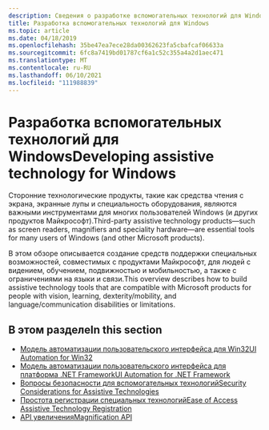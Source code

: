 ```yaml
---
description: Сведения о разработке вспомогательных технологий для Windows с помощью этого обзора специальных возможностей Windows, которые можно включить в платформу пользовательского интерфейса.
title: Разработка вспомогательных технологий для Windows
ms.topic: article
ms.date: 04/18/2019
ms.openlocfilehash: 35be47ea7ece28da00362623fa5cbafcaf06633a
ms.sourcegitcommit: 6fc8a7419bd01787cf6a1c52c355a4a2d1aec471
ms.translationtype: MT
ms.contentlocale: ru-RU
ms.lasthandoff: 06/10/2021
ms.locfileid: "111988839"
---
```

# <a name="developing-assistive-technology-for-windows"></a><span data-ttu-id="de171-103">Разработка вспомогательных технологий для Windows</span><span class="sxs-lookup"><span data-stu-id="de171-103">Developing assistive technology for Windows</span></span>

<span data-ttu-id="de171-104">Сторонние технологические продукты, такие как средства чтения с экрана, экранные лупы и специальность оборудования, являются важными инструментами для многих пользователей Windows (и других продуктов Майкрософт).</span><span class="sxs-lookup"><span data-stu-id="de171-104">Third-party assistive technology products—such as screen readers, magnifiers and speciality hardware—are essential tools for many users of Windows (and other Microsoft products).</span></span>

<span data-ttu-id="de171-105">В этом обзоре описывается создание средств поддержки специальных возможностей, совместимых с продуктами Майкрософт, для людей с видением, обучением, подвижностью и мобильностью, а также с ограничениями на языки и связи.</span><span class="sxs-lookup"><span data-stu-id="de171-105">This overview describes how to build assistive technology tools that are compatible with Microsoft products for people with vision, learning, dexterity/mobility, and language/communication disabilities or limitations.</span></span>

## <a name="in-this-section"></a><span data-ttu-id="de171-106">В этом разделе</span><span class="sxs-lookup"><span data-stu-id="de171-106">In this section</span></span>

- [<span data-ttu-id="de171-107">Модель автоматизации пользовательского интерфейса для Win32</span><span class="sxs-lookup"><span data-stu-id="de171-107">UI Automation for Win32</span></span>](/windows/desktop/winauto/entry-uiauto-win32)
- [<span data-ttu-id="de171-108">Модель автоматизации пользовательского интерфейса для платформа .NET Framework</span><span class="sxs-lookup"><span data-stu-id="de171-108">UI Automation for .NET Framework</span></span>](/dotnet/framework/ui-automation/ui-automation-overview)
- [<span data-ttu-id="de171-109">Вопросы безопасности для вспомогательных технологий</span><span class="sxs-lookup"><span data-stu-id="de171-109">Security Considerations for Assistive Technologies</span></span>](../winauto/uiauto-securityoverview.md)
- [<span data-ttu-id="de171-110">Простота регистрации специальных технологий</span><span class="sxs-lookup"><span data-stu-id="de171-110">Ease of Access Assistive Technology Registration</span></span>](/windows/desktop/winauto/ease-of-access---assistive-technology-registration)
- [<span data-ttu-id="de171-111">API увеличения</span><span class="sxs-lookup"><span data-stu-id="de171-111">Magnification API</span></span>](/previous-versions/windows/desktop/magapi/entry-magapi-sdk)
